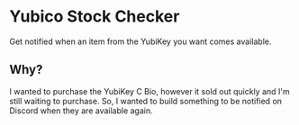 # Yubico Stock Checker
Get notified when an item from the YubiKey you want comes available.

## Why?
I wanted to purchase the YubiKey C Bio, however it sold out quickly and I'm still waiting to purchase. So, I wanted to build something to be notified on Discord when they are available again.
